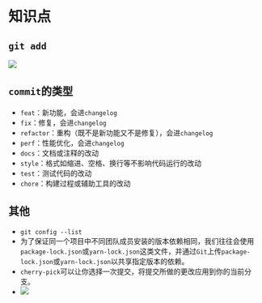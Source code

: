 # 知识点

## `git add`

![](/skill-blog/img/0046.jpg)

## `commit`的类型

- `feat`：新功能，会进`changelog`
- `fix`：修复，会进`changelog`
- `refactor`：重构（既不是新功能又不是修复），会进`changelog`
- `perf`：性能优化，会进`changelog`
- `docs`：文档或注释的改动
- `style`：格式如缩进、空格、换行等不影响代码运行的改动
- `test`：测试代码的改动
- `chore`：构建过程或辅助工具的改动

## 其他

- `git config --list`
- 为了保证同一个项目中不同团队成员安装的版本依赖相同，我们往往会使用`package-lock.json`或`yarn-lock.json`这类文件，并通过`Git`上传`package-lock.json`或`yarn-lock.json`以共享指定版本的依赖。
- `cherry-pick`可以让你选择一次提交，将提交所做的更改应用到你的当前分支。
- ![](/skill-blog/img/0073.png)

